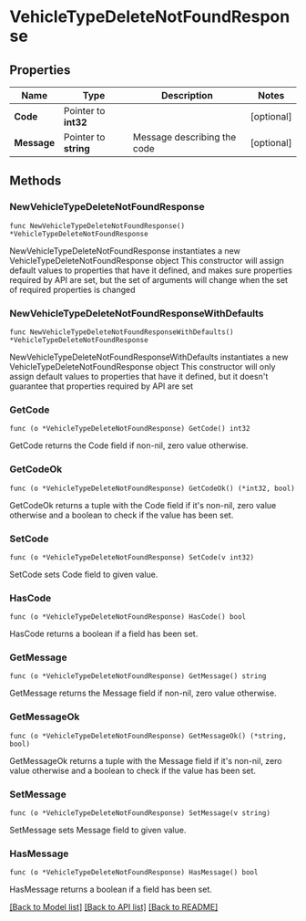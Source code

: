 # VehicleTypeDeleteNotFoundResponse

## Properties

Name | Type | Description | Notes
------------ | ------------- | ------------- | -------------
**Code** | Pointer to **int32** |  | [optional] 
**Message** | Pointer to **string** | Message describing the code | [optional] 

## Methods

### NewVehicleTypeDeleteNotFoundResponse

`func NewVehicleTypeDeleteNotFoundResponse() *VehicleTypeDeleteNotFoundResponse`

NewVehicleTypeDeleteNotFoundResponse instantiates a new VehicleTypeDeleteNotFoundResponse object
This constructor will assign default values to properties that have it defined,
and makes sure properties required by API are set, but the set of arguments
will change when the set of required properties is changed

### NewVehicleTypeDeleteNotFoundResponseWithDefaults

`func NewVehicleTypeDeleteNotFoundResponseWithDefaults() *VehicleTypeDeleteNotFoundResponse`

NewVehicleTypeDeleteNotFoundResponseWithDefaults instantiates a new VehicleTypeDeleteNotFoundResponse object
This constructor will only assign default values to properties that have it defined,
but it doesn't guarantee that properties required by API are set

### GetCode

`func (o *VehicleTypeDeleteNotFoundResponse) GetCode() int32`

GetCode returns the Code field if non-nil, zero value otherwise.

### GetCodeOk

`func (o *VehicleTypeDeleteNotFoundResponse) GetCodeOk() (*int32, bool)`

GetCodeOk returns a tuple with the Code field if it's non-nil, zero value otherwise
and a boolean to check if the value has been set.

### SetCode

`func (o *VehicleTypeDeleteNotFoundResponse) SetCode(v int32)`

SetCode sets Code field to given value.

### HasCode

`func (o *VehicleTypeDeleteNotFoundResponse) HasCode() bool`

HasCode returns a boolean if a field has been set.

### GetMessage

`func (o *VehicleTypeDeleteNotFoundResponse) GetMessage() string`

GetMessage returns the Message field if non-nil, zero value otherwise.

### GetMessageOk

`func (o *VehicleTypeDeleteNotFoundResponse) GetMessageOk() (*string, bool)`

GetMessageOk returns a tuple with the Message field if it's non-nil, zero value otherwise
and a boolean to check if the value has been set.

### SetMessage

`func (o *VehicleTypeDeleteNotFoundResponse) SetMessage(v string)`

SetMessage sets Message field to given value.

### HasMessage

`func (o *VehicleTypeDeleteNotFoundResponse) HasMessage() bool`

HasMessage returns a boolean if a field has been set.


[[Back to Model list]](../README.md#documentation-for-models) [[Back to API list]](../README.md#documentation-for-api-endpoints) [[Back to README]](../README.md)


